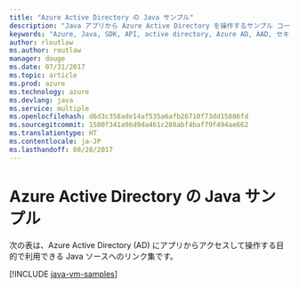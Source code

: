 ```yaml
---
title: "Azure Active Directory の Java サンプル"
description: "Java アプリから Azure Active Directory を操作するサンプル コードを入手しましょう。"
keywords: "Azure, Java, SDK, API, active directory, Azure AD, AAD, セキュリティ, ログイン, 認証, SSO, SAML"
author: rloutlaw
ms.author: routlaw
manager: douge
ms.date: 07/31/2017
ms.topic: article
ms.prod: azure
ms.technology: azure
ms.devlang: java
ms.service: multiple
ms.openlocfilehash: d6d3c358ade14af535a6afb26710f73dd15886fd
ms.sourcegitcommit: 1500f341a96d9da461c288abf4baf79f494ae662
ms.translationtype: HT
ms.contentlocale: ja-JP
ms.lasthandoff: 08/28/2017
---
```

# <a name="java-samples-for-azure-active-directory"></a>Azure Active Directory の Java サンプル

次の表は、Azure Active Directory (AD) にアプリからアクセスして操作する目的で利用できる Java ソースへのリンク集です。

[!INCLUDE [java-vm-samples](includes/java-aad-samples.md)]
